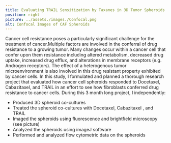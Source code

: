 ```yaml
---
title: Evaluating TRAIL Sensitization by Taxanes in 3D Tumor Spheroids Co-Cultured with CAFs
position: right
picture: ../assets./images./Confocal.png
alt: Confocal Images of CAF Spheroids
---
```

Cancer cell resistance poses a particularly significant challenge for the treatment of cancer.Multiple factors are involved in the conferral of drug resistance to a growing tumor. Many changes occur within a cancer cell that confer upon them resistance including altered metabolism, decreased drug uptake, increased drug efflux, and alterations in membrane receptors (e.g. Androgen receptors). The effect of a heterogenous tumor microenvironment is also involved in this drug resistant property exhibited by cancer cells. In this study, I formulated and planned a thorough research project that evaluated how cancer cell spheroids responded to Docetaxel, Cabazitaxel, and TRAIL in an effort to see how fibroblasts conferred drug resistance to cancer cells. During this 3 month long project, I independently:
- Produced 3D spheroid co-cultures
- Treated the spheroid co-cultures with Docetaxel, Cabazitaxel , and TRAIL
- Imaged the spheroids using fluorescence and brightfield microscopy (see picture)
- Analyzed the spheroids using imageJ software
- Performed and analyzed flow cytometric data on the spheroids                       
  